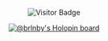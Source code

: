 <div align="center">

![Visitor Badge](https://visitor-badge.laobi.icu/badge?page_id=bluntswordman.bluntswordman)
  
 [![@brlnby's Holopin board](https://holopin.me/brlnby)](https://holopin.io/@brlnby)

</div>
